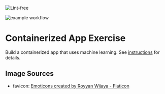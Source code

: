 ![Lint-free](https://github.com/nyu-software-engineering/containerized-app-exercise/actions/workflows/lint.yml/badge.svg)

![example workflow](https://github.com/software-students-spring2024/4-containerized-app-exercise-team-fizzbuzz-2/actions/workflows/main.yml/badge.svg?branch=web-app)

# Containerized App Exercise

Build a containerized app that uses machine learning. See [instructions](./instructions.md) for details.

## Image Sources

- favicon: [Emoticons created by Royyan Wijaya - Flaticon](https://www.flaticon.com/free-icons/emot)
